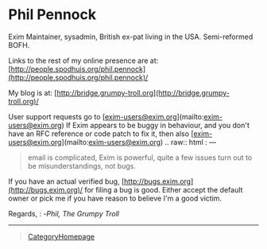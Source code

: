 Phil Pennock
============

Exim Maintainer, sysadmin, British ex-pat living in the USA.
Semi-reformed BOFH.

Links to the rest of my online presence are at:
[http://people.spodhuis.org/phil.pennock](http://people.spodhuis.org/phil.pennock)/

My blog is at:
[http://bridge.grumpy-troll.org](http://bridge.grumpy-troll.org)/

User support requests go to [[exim-users@exim.org](mailto:exim-users@exim.org)](mailto:exim-users@exim.org) If Exim appears to be buggy in behaviour, and you don't have an RFC reference or code patch to fix it, then also [[exim-users@exim.org](mailto:exim-users@exim.org)](mailto:exim-users@exim.org) .. raw:: html
:   &mdash;

> email is complicated, Exim is powerful, quite a few issues turn out to
> be misunderstandings, not bugs.

If you have an actual verified bug,
[http://bugs.exim.org](http://bugs.exim.org)/ for filing a bug is good.
Either accept the default owner or pick me if you have reason to believe
I'm a good victim.

Regards,
:   -*Phil, The Grumpy Troll*

* * * * *

> [CategoryHomepage](CategoryHomepage)
